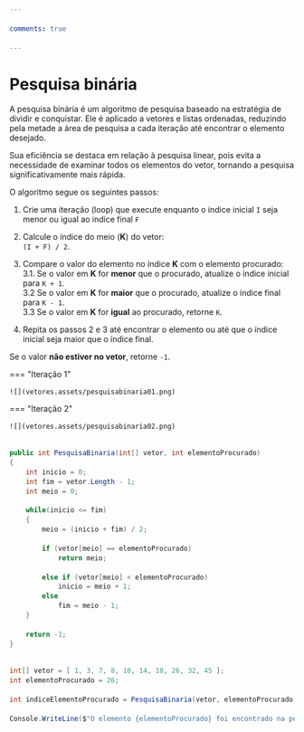 ```yaml
---

comments: true

---
```


# **Pesquisa binária**

A pesquisa binária é um algoritmo de pesquisa baseado na estratégia de dividir e conquistar. Ele é aplicado a vetores e listas ordenadas, reduzindo pela metade a área de pesquisa a cada iteração até encontrar o elemento desejado. 

Sua eficiência se destaca em relação à pesquisa linear, pois evita a necessidade de examinar todos os elementos do vetor, tornando a pesquisa significativamente mais rápida.

O algoritmo segue os seguintes passos:

1. Crie uma iteração (loop) que execute enquanto o índice inicial `I` seja menor ou igual ao indice final `F`

2. Calcule o índice do meio (**K**) do vetor:  
  `(I + F) / 2`.

3. Compare o valor do elemento no índice **K** com o elemento procurado:  
    3.1. Se o valor em **K** for **menor** que o procurado, atualize o índice inicial para `K + 1`.  
    3.2 Se o valor em **K** for **maior** que o procurado, atualize o índice final para `K - 1`.  
    3.3 Se o valor em **K** for **igual** ao procurado, retorne `K`.  

4. Repita os passos 2 e 3 até encontrar o elemento ou até que o índice inicial seja maior que o índice final.  

Se o valor **não estiver no vetor**, retorne `-1`.  

=== "Iteração 1"

    ![](vetores.assets/pesquisabinaria01.png)

=== "Iteração 2"

    ![](vetores.assets/pesquisabinaria02.png)

```csharp

public int PesquisaBinaria(int[] vetor, int elementoProcurado)
{
    int inicio = 0;
    int fim = vetor.Length - 1;
    int meio = 0;

    while(inicio <= fim)
    {
        meio = (inicio + fim) / 2;

        if (vetor[meio] == elementoProcurado)
            return meio;

        else if (vetor[meio] < elementoProcurado)
            inicio = meio + 1;
        else
            fim = meio - 1;
    }

    return -1;
}

```

```csharp

int[] vetor = [ 1, 3, 7, 8, 10, 14, 18, 26, 32, 45 ];
int elementoProcurado = 26;

int indiceElementoProcurado = PesquisaBinaria(vetor, elementoProcurado);

Console.WriteLine($"O elemento {elementoProcurado} foi encontrado na posição {indiceElementoProcurado} no vetor.");

```